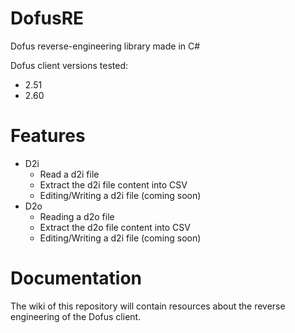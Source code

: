 # DofusRE
Dofus reverse-engineering library made in C#

Dofus client versions tested:
* 2.51
* 2.60

# Features  
* D2i
  + Read a d2i file
  + Extract the d2i file content into CSV
  + Editing/Writing a d2i file (coming soon)
* D2o
  + Reading a d2o file
  + Extract the d2o file content into CSV
  + Editing/Writing a d2i file (coming soon)


# Documentation
The wiki of this repository will contain resources about the reverse engineering of the Dofus client.
